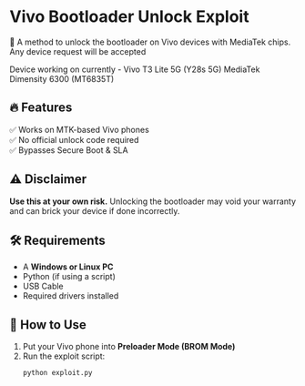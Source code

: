 # Vivo Bootloader Unlock Exploit
🚀 A method to unlock the bootloader on Vivo devices with MediaTek chips.
Any device request will be accepted

Device working on currently - Vivo T3 Lite 5G (Y28s 5G) MediaTek Dimensity 6300 (MT6835T)
## 🔥 Features
✅ Works on MTK-based Vivo phones  
✅ No official unlock code required  
✅ Bypasses Secure Boot & SLA  

## ⚠️ Disclaimer
**Use this at your own risk.** Unlocking the bootloader may void your warranty and can brick your device if done incorrectly.

## 🛠️ Requirements
- A **Windows or Linux PC**
- Python (if using a script)
- USB Cable
- Required drivers installed

## 🚀 How to Use
1. Put your Vivo phone into **Preloader Mode (BROM Mode)**  
2. Run the exploit script:
   ```sh
   python exploit.py
